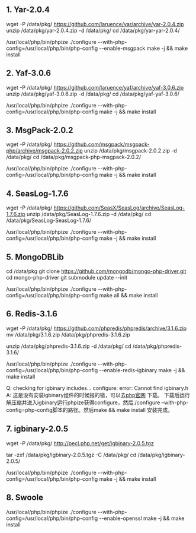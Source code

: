 ## 1. Yar-2.0.4
wget -P /data/pkg/ https://github.com/laruence/yar/archive/yar-2.0.4.zip
unzip /data/pkg/yar-2.0.4.zip -d /data/pkg/
cd /data/pkg/yar-yar-2.0.4/

/usr/local/php/bin/phpize
./configure --with-php-config=/usr/local/php/bin/php-config --enable-msgpack
make -j && make install


## 2. Yaf-3.0.6
wget -P /data/pkg/ https://github.com/laruence/yaf/archive/yaf-3.0.6.zip
unzip /data/pkg/yaf-3.0.6.zip -d /data/pkg/
cd /data/pkg/yaf-yaf-3.0.6/

/usr/local/php/bin/phpize
./configure --with-php-config=/usr/local/php/bin/php-config
make -j && make install


## 3. MsgPack-2.0.2
wget -P /data/pkg/ https://github.com/msgpack/msgpack-php/archive/msgpack-2.0.2.zip
unzip /data/pkg/msgpack-2.0.2.zip -d /data/pkg/
cd /data/pkg/msgpack-php-msgpack-2.0.2/

/usr/local/php/bin/phpize
./configure --with-php-config=/usr/local/php/bin/php-config
make -j && make install

## 4. SeasLog-1.7.6
wget -P /data/pkg/ https://github.com/SeasX/SeasLog/archive/SeasLog-1.7.6.zip
unzip /data/pkg/SeasLog-1.7.6.zip -d /data/pkg/
cd /data/pkg/SeasLog-SeasLog-1.7.6/

/usr/local/php/bin/phpize
./configure --with-php-config=/usr/local/php/bin/php-config
make -j && make install

## 5. MongoDBLib
cd /data/pkg
git clone https://github.com/mongodb/mongo-php-driver.git
cd mongo-php-driver
git submodule update --init

/usr/local/php/bin/phpize
./configure --with-php-config=/usr/local/php/bin/php-config
make all && make install

## 6. Redis-3.1.6
wget -P /data/pkg/ https://github.com/phpredis/phpredis/archive/3.1.6.zip
mv /data/pkg/3.1.6.zip /data/pkg/phpredis-3.1.6.zip

unzip /data/pkg/phpredis-3.1.6.zip -d /data/pkg/
cd /data/pkg/phpredis-3.1.6/

/usr/local/php/bin/phpize
./configure --with-php-config=/usr/local/php/bin/php-config --enable-redis-igbinary
make -j && make install

Q: checking for igbinary includes... configure: error: Cannot find igbinary.h
A: 这是没有安装igbinary组件的时候报的错，可以去[php官网](pecl.php.net/package/igbinary) 下载。 
   下载后运行解压缩并进入igbinary运行phpize获得configure，然后./configure –with-php-config=php-config脚本的路径。然后make && make install 安装完成。

## 7. igbinary-2.0.5
wget  -P /data/pkg/ http://pecl.php.net/get/igbinary-2.0.5.tgz

tar -zxf /data/pkg/igbinary-2.0.5.tgz -C /data/pkg/
cd /data/pkg/igbinary-2.0.5/

/usr/local/php/bin/phpize
./configure --with-php-config=/usr/local/php/bin/php-config
make -j && make install

## 8. Swoole
/usr/local/php/bin/phpize
./configure --with-php-config=/usr/local/php/bin/php-config --enable-openssl
make -j && make install



















